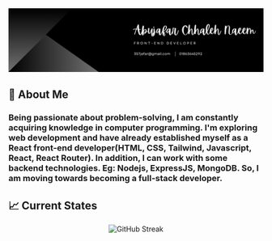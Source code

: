 <img src="banner.png" >

## :bust_in_silhouette: About Me 
### Being passionate about problem-solving, I am constantly acquiring knowledge in computer programming. I'm exploring web development and have already established myself as a React front-end developer(HTML, CSS, Tailwind, Javascript, React, React Router). In addition, I can work with some backend technologies. Eg: Nodejs, ExpressJS, MongoDB. So, I am moving towards becoming a full-stack developer.

## :chart_with_upwards_trend: Current States
<p align="center">
    <img src="https://github-readme-streak-stats.herokuapp.com?user=abujafarch&theme=dark&border_radius=5&card_width=250&background=1F1030&border=EB545400&stroke=EB545400&hide_total_contributions=true&hide_longest_streak=true" alt="GitHub Streak" />
</p>
